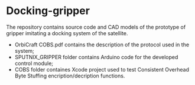 # Docking-gripper
The repository contains source code and CAD models of the prototype of gripper imitating a docking system of the satellite.
- OrbiCraft COBS.pdf contains the description of the protocol used in the system;
- SPUTNIX_GRIPPER folder contains Arduino code for the developed control module;
- COBS folder containes Xcode project used to test Consistent Overhead Byte Stuffing encription/decription functions.
